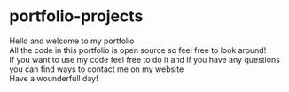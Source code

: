 # portfolio-projects
Hello and welcome to my portfolio <br>
All the code in this portfolio is open source so feel free to look around! <br>
If you want to use my code feel free to do it and if you have any questions you can find ways to contact me on my website <br>
Have a wounderfull day!
